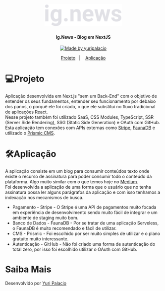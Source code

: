<h1 align="center">
    <img alt="ignews" title="#IgNews" src="public/images/logo.svg" width="250px" />
</h1>

<h4 align="center"> 
	Ig.News - Blog em NextJS
</h4>

<p align="center">	
  <a href="https://www.linkedin.com/in/yuripalacio/">
    <img alt="Made by yuripalacio" src="https://img.shields.io/badge/made%20by-yuripalacio-%2304D361">
  </a>
</p>

<p align="center">
  <a href="#projeto">Projeto</a>&nbsp;&nbsp;&nbsp;|&nbsp;&nbsp;&nbsp;
  <a href="#aplicacao">Aplicação</a>
</p>

# 💻Projeto

Aplicação desenvolvida em Next.js "sem um Back-End" com o objetivo de entender os seus fundamentos, entender seu funcionamento por debaixo dos panos, o porquê ele foi criado, o que ele substitui no fluxo tradicional de aplicações React. <br />
Nesse projeto também foi utilizado SaaS, CSS Modules, TypeScript, SSR (Server Side Rendering), SSG (Static Side Generation) e OAuth com GitHub. <br />
Esta aplicação tem conexões com APIs externas como [Stripe](https://stripe.com/en-br), [FaunaDB](https://fauna.com/) e utilizado o [Prismic CMS](https://prismic.io/).

# 🛠Aplicação

A aplicação consiste em um blog para consumir conteúdos texto onde existe o recurso de assinatura para poder consumir todo o conteúdo da plataforma. Algo muito similar com o que temos hoje no [Medium](https://medium.com/). <br />
Foi desenvolvida a aplicação de uma forma que o usuário que no tenha assinatura possa ler alguns parágrafos da aplicação e com isso tenhamos a indexação nos mecanismos de busca. <br />

<ul>
<li>Pagamento - Stripe - O Stripe é uma API de pagamentos muito focada em experiência de desenvolvimento sendo muito fácil de integrar e um ambiente de staging muito bom.</li>
<li>Banco de Dados - FaunaDB - Por se tratar de uma aplicação Serveless, o FaunaDB é muito recomendado e fácil de utilizar.</li>
<li>CMS - Prismic - Foi escolhido por ser muito simples de utilizar e o plano gratuíto muito interessante.</li>
<li>Autenticação - GitHub - Não foi criado uma forma de autenticação do total zero, por isso foi escolhido utilizar o OAuth com GitHub.</li>
</ul>

# Saiba Mais

Desenvolvido por [Yuri Palacio](https://www.linkedin.com/in/palacio/)
